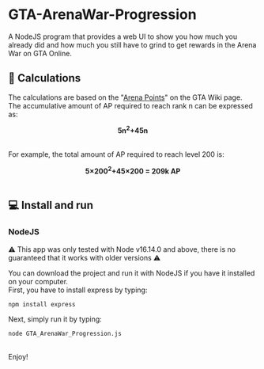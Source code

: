 # GTA-ArenaWar-Progression
A NodeJS program that provides a web UI to show you how much you already did and how much you still have to grind to get rewards in the Arena War on GTA Online.

## :1234: Calculations
The calculations are based on the "[Arena Points](https://gta.fandom.com/wiki/Arena_Points#Rewards)" on the GTA Wiki page. <br/>
The accumulative amount of AP required to reach rank n can be expressed as:

<div align="center"><strong>5n<sup>2</sup>+45n</strong></div> <br/>
  
 For example, the total amount of AP required to reach level 200 is:
<div align="center"><strong>5×200<sup>2</sup>+45×200 = 209k AP</strong></div> <br/>

## :computer: Install and run
### NodeJS
:warning: This app was only tested with Node v16.14.0 and above, there is no guaranteed that it works with older versions :warning:


You can download the project and run it with NodeJS if you have it installed on your computer.\
First, you have to install express by typing:
```
npm install express
```
Next, simply run it by typing:
```
node GTA_ArenaWar_Progression.js
```

\
Enjoy!
